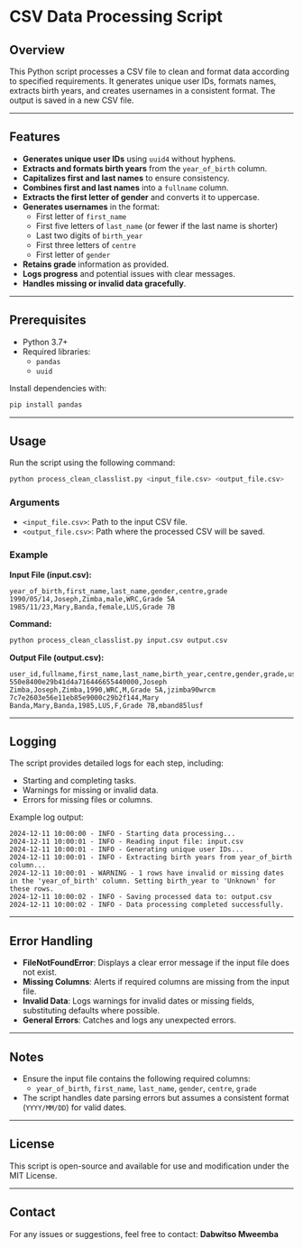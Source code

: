 # CSV Data Processing Script

## Overview
This Python script processes a CSV file to clean and format data according to specified requirements. It generates unique user IDs, formats names, extracts birth years, and creates usernames in a consistent format. The output is saved in a new CSV file.

---

## Features
- **Generates unique user IDs** using `uuid4` without hyphens.
- **Extracts and formats birth years** from the `year_of_birth` column.
- **Capitalizes first and last names** to ensure consistency.
- **Combines first and last names** into a `fullname` column.
- **Extracts the first letter of gender** and converts it to uppercase.
- **Generates usernames** in the format:
  - First letter of `first_name`
  - First five letters of `last_name` (or fewer if the last name is shorter)
  - Last two digits of `birth_year`
  - First three letters of `centre`
  - First letter of `gender`
- **Retains grade** information as provided.
- **Logs progress** and potential issues with clear messages.
- **Handles missing or invalid data gracefully**.

---

## Prerequisites
- Python 3.7+
- Required libraries:
  - `pandas`
  - `uuid`

Install dependencies with:
```bash
pip install pandas
```

---

## Usage
Run the script using the following command:
```bash
python process_clean_classlist.py <input_file.csv> <output_file.csv>
```

### Arguments
- `<input_file.csv>`: Path to the input CSV file.
- `<output_file.csv>`: Path where the processed CSV will be saved.

### Example
**Input File (input.csv):**
```csv
year_of_birth,first_name,last_name,gender,centre,grade
1990/05/14,Joseph,Zimba,male,WRC,Grade 5A
1985/11/23,Mary,Banda,female,LUS,Grade 7B
```

**Command:**
```bash
python process_clean_classlist.py input.csv output.csv
```

**Output File (output.csv):**
```csv
user_id,fullname,first_name,last_name,birth_year,centre,gender,grade,username
550e8400e29b41d4a716446655440000,Joseph Zimba,Joseph,Zimba,1990,WRC,M,Grade 5A,jzimba90wrcm
7c7e2603e56e11eb85e9000c29b2f144,Mary Banda,Mary,Banda,1985,LUS,F,Grade 7B,mband85lusf
```

---

## Logging
The script provides detailed logs for each step, including:
- Starting and completing tasks.
- Warnings for missing or invalid data.
- Errors for missing files or columns.

Example log output:
```
2024-12-11 10:00:00 - INFO - Starting data processing...
2024-12-11 10:00:01 - INFO - Reading input file: input.csv
2024-12-11 10:00:01 - INFO - Generating unique user IDs...
2024-12-11 10:00:01 - INFO - Extracting birth years from year_of_birth column...
2024-12-11 10:00:01 - WARNING - 1 rows have invalid or missing dates in the 'year_of_birth' column. Setting birth_year to 'Unknown' for these rows.
2024-12-11 10:00:02 - INFO - Saving processed data to: output.csv
2024-12-11 10:00:02 - INFO - Data processing completed successfully.
```

---

## Error Handling
- **FileNotFoundError**: Displays a clear error message if the input file does not exist.
- **Missing Columns**: Alerts if required columns are missing from the input file.
- **Invalid Data**: Logs warnings for invalid dates or missing fields, substituting defaults where possible.
- **General Errors**: Catches and logs any unexpected errors.

---

## Notes
- Ensure the input file contains the following required columns:
  - `year_of_birth`, `first_name`, `last_name`, `gender`, `centre`, `grade`
- The script handles date parsing errors but assumes a consistent format (`YYYY/MM/DD`) for valid dates.

---

## License
This script is open-source and available for use and modification under the MIT License.

---

## Contact
For any issues or suggestions, feel free to contact:
**Dabwitso Mweemba**  

